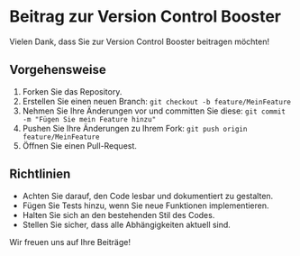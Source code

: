 # Beitrag zur Version Control Booster

Vielen Dank, dass Sie zur Version Control Booster beitragen möchten!

## Vorgehensweise
1. Forken Sie das Repository.
2. Erstellen Sie einen neuen Branch: `git checkout -b feature/MeinFeature`
3. Nehmen Sie Ihre Änderungen vor und committen Sie diese: `git commit -m "Fügen Sie mein Feature hinzu"`
4. Pushen Sie Ihre Änderungen zu Ihrem Fork: `git push origin feature/MeinFeature`
5. Öffnen Sie einen Pull-Request.

## Richtlinien
- Achten Sie darauf, den Code lesbar und dokumentiert zu gestalten.
- Fügen Sie Tests hinzu, wenn Sie neue Funktionen implementieren.
- Halten Sie sich an den bestehenden Stil des Codes.
- Stellen Sie sicher, dass alle Abhängigkeiten aktuell sind.

Wir freuen uns auf Ihre Beiträge!